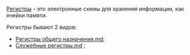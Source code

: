 [Регистры](https://indigobits.com/assembler/3-registry-processora.html) - это электронные схемы для хранения информации, как ячейки памяти. 

Регистры бывают 2 видов:
- [Регистры общего назначения.md](Регистры%20общего%20назначения.md);
- [Служебные регистры.md](Служебные%20регистры.md) ;
